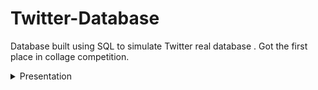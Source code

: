 # Twitter-Database
Database built using SQL to simulate Twitter real database . Got the first place in collage competition.
<details>
  <summary>Presentation</summary><details>
  <img src="Twitter Presentation/Slide1.PNG" name="slide1">
  <img srcTwitter Presentation/Slide2.PNG" name="slide2">
  <img srcTwitter Presentation/Slide3.PNG" name="slide3">
  <img srcTwitter Presentation/Slide4.PNG" name="slide4">
  <img srcTwitter Presentation/Slide5.PNG" name="slide5">
  <img srcTwitter Presentation/Slide6.PNG" name="slide6">
  <img srcTwitter Presentation/Slide7.PNG" name="slide7">
  <img srcTwitter Presentation/Slide8.PNG" name="slide8">
  <img srcTwitter Presentation/Slide9.PNG" name="slide9">
  <img srcTwitter Presentation/Slide10.PNG" name="slide10">
  <img srcTwitter Presentation/Slide11.PNG" name="slide11">
  <img srcTwitter Presentation/Slide12.PNG" name="slide12">
  <img srcTwitter Presentation/Slide13.PNG" name="slide13">
  <img srcTwitter Presentation/Slide14.PNG" name="slide14">
  <img srcTwitter Presentation/Slide15.PNG" name="slide15">
  <img srcTwitter Presentation/Slide16.PNG" name="slide16">
  <img srcTwitter Presentation/Slide17.PNG" name="slide17">
  <img srcTwitter Presentation/Slide18.PNG" name="slide18">
  <img srcTwitter Presentation/Slide19.PNG" name="slide19">
  <img srcTwitter Presentation/Slide20.PNG" name="slide20">
</details>
